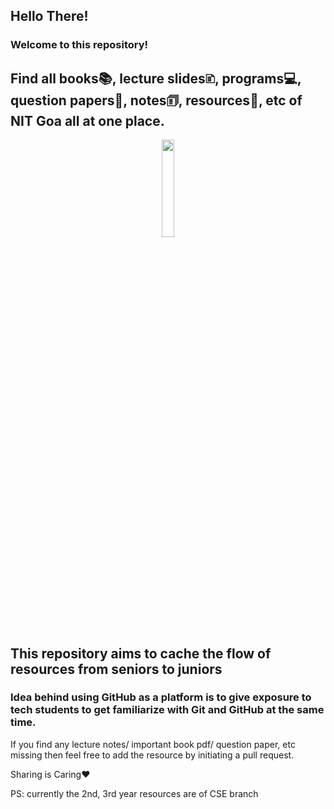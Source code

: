 ## Hello There!<br>
### Welcome to this repository!

## Find all books📚, lecture slides🗈, programs💻, question papers📜, notes🗊, resources🔎, etc of NIT Goa all at one place.

<div id="header" align="center">
  <img src="https://media.giphy.com/media/HYVZ1CGO7M3yMYVBxk/giphy.gif" width="20%"/>
</div>

## This repository aims to cache the flow of resources from seniors to juniors
### Idea behind using GitHub as a platform is to give exposure to tech students to get familiarize with Git and GitHub at the same time.

If you find any lecture notes/ important book pdf/ question paper, etc missing then feel free to add the resource by initiating a pull request. 

Sharing is Caring❤️

PS: currently the 2nd, 3rd year resources are of CSE branch
